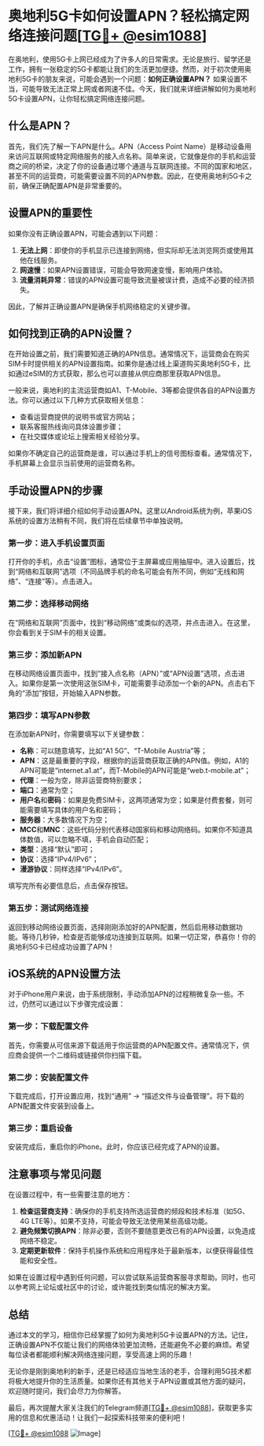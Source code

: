 # 奥地利5G卡如何设置APN？轻松搞定网络连接问题[[TG💪+ @esim1088](https://t.me/s/esim1088)]

在奥地利，使用5G卡上网已经成为了许多人的日常需求。无论是旅行、留学还是工作，拥有一张稳定的5G卡都能让我们的生活更加便捷。然而，对于初次使用奥地利5G卡的朋友来说，可能会遇到一个问题：**如何正确设置APN？** 如果设置不当，可能导致无法正常上网或者网速不佳。今天，我们就来详细讲解如何为奥地利5G卡设置APN，让你轻松搞定网络连接问题。

## 什么是APN？

首先，我们先了解一下APN是什么。APN（Access Point Name）是移动设备用来访问互联网或特定网络服务的接入点名称。简单来说，它就像是你的手机和运营商之间的桥梁，决定了你的设备通过哪个通道与互联网连接。不同的国家和地区，甚至不同的运营商，可能需要设置不同的APN参数。因此，在使用奥地利5G卡之前，确保正确配置APN是非常重要的。

## 设置APN的重要性

如果你没有正确设置APN，可能会遇到以下问题：
1. **无法上网**：即使你的手机显示已连接到网络，但实际却无法浏览网页或使用其他在线服务。
2. **网速慢**：如果APN设置错误，可能会导致网速变慢，影响用户体验。
3. **流量消耗异常**：错误的APN设置可能导致流量被误计费，造成不必要的经济损失。

因此，了解并正确设置APN是确保手机网络稳定的关键步骤。

## 如何找到正确的APN设置？

在开始设置之前，我们需要知道正确的APN信息。通常情况下，运营商会在购买SIM卡时提供相关的APN设置指南。如果你是通过线上渠道购买奥地利5G卡，比如通过eSIM的方式获取，那么也可以直接从供应商那里获取APN信息。

一般来说，奥地利的主流运营商如A1、T-Mobile、3等都会提供各自的APN设置方法。你可以通过以下几种方式获取相关信息：
- 查看运营商提供的说明书或官方网站；
- 联系客服热线询问具体设置步骤；
- 在社交媒体或论坛上搜索相关经验分享。

如果你不确定自己的运营商是谁，可以通过手机上的信号图标查看。通常情况下，手机屏幕上会显示当前使用的运营商名称。

## 手动设置APN的步骤

接下来，我们将详细介绍如何手动设置APN。这里以Android系统为例，苹果iOS系统的设置方法稍有不同，我们将在后续章节中单独说明。

### 第一步：进入手机设置页面

打开你的手机，点击“设置”图标，通常位于主屏幕或应用抽屉中。进入设置后，找到“网络和互联网”选项（不同品牌手机的命名可能会有所不同，例如“无线和网络”、“连接”等）。点击进入。

### 第二步：选择移动网络

在“网络和互联网”页面中，找到“移动网络”或类似的选项，并点击进入。在这里，你会看到关于SIM卡的相关设置。

### 第三步：添加新APN

在移动网络设置页面中，找到“接入点名称（APN）”或“APN设置”选项，点击进入。如果你是第一次使用这张SIM卡，可能需要手动添加一个新的APN。点击右下角的“添加”按钮，开始输入APN参数。

### 第四步：填写APN参数

在添加新APN时，你需要填写以下关键参数：
- **名称**：可以随意填写，比如“A1 5G”、“T-Mobile Austria”等；
- **APN**：这是最重要的字段，根据你的运营商获取正确的APN值。例如，A1的APN可能是“internet.a1.at”，而T-Mobile的APN可能是“web.t-mobile.at”；
- **代理**：一般为空，除非运营商特别要求；
- **端口**：通常为空；
- **用户名**和**密码**：如果是免费SIM卡，这两项通常为空；如果是付费套餐，则可能需要填写具体的用户名和密码；
- **服务器**：大多数情况下为空；
- **MCC**和**MNC**：这些代码分别代表移动国家码和移动网络码。如果你不知道具体数值，可以忽略不填，手机会自动匹配；
- **类型**：选择“默认”即可；
- **协议**：选择“IPv4/IPv6”；
- **漫游协议**：同样选择“IPv4/IPv6”。

填写完所有必要信息后，点击保存按钮。

### 第五步：测试网络连接

返回到移动网络设置页面，选择刚刚添加好的APN配置，然后启用移动数据功能。等待几秒钟，检查是否能够成功连接到互联网。如果一切正常，恭喜你！你的奥地利5G卡已经成功设置了APN！

## iOS系统的APN设置方法

对于iPhone用户来说，由于系统限制，手动添加APN的过程稍微复杂一些。不过，仍然可以通过以下步骤完成设置：

### 第一步：下载配置文件

首先，你需要从可信来源下载适用于你运营商的APN配置文件。通常情况下，供应商会提供一个二维码或链接供你扫描下载。

### 第二步：安装配置文件

下载完成后，打开设置应用，找到“通用” -> “描述文件与设备管理”。将下载的APN配置文件安装到设备上。

### 第三步：重启设备

安装完成后，重启你的iPhone。此时，你应该已经完成了APN的设置。

## 注意事项与常见问题

在设置过程中，有一些需要注意的地方：
1. **检查运营商支持**：确保你的手机支持所选运营商的频段和技术标准（如5G、4G LTE等）。如果不支持，可能会导致无法使用某些高级功能。
2. **避免频繁切换APN**：除非必要，否则不要随意更改已有的APN设置，以免造成网络不稳定。
3. **定期更新软件**：保持手机操作系统和应用程序处于最新版本，以便获得最佳性能和安全性。

如果在设置过程中遇到任何问题，可以尝试联系运营商客服寻求帮助。同时，也可以参考网上论坛或社区中的讨论，或许能找到类似情况的解决方案。

## 总结

通过本文的学习，相信你已经掌握了如何为奥地利5G卡设置APN的方法。记住，正确设置APN不仅能让我们的网络体验更加流畅，还能避免不必要的麻烦。希望每位读者都能顺利解决网络连接问题，享受高速上网的乐趣！

无论你是刚到奥地利的新手，还是已经适应当地生活的老手，合理利用5G技术都将极大地提升你的生活质量。如果你还有其他关于APN设置或其他方面的疑问，欢迎随时提问，我们会尽力为你解答。

最后，再次提醒大家关注我们的Telegram频道[[TG💪+ @esim1088](https://t.me/s/esim1088)]，获取更多实用的信息和优惠活动！让我们一起探索科技带来的便利吧！

[[TG💪+ @esim1088](https://t.me/s/esim1088) ![Image](https://i.postimg.cc/4NQfJmqS/Snipaste-2025-05-13-00-14-12.png)]